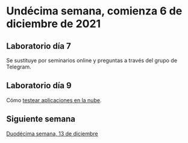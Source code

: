 # Undécima semana, comienza 6 de diciembre de 2021


## Laboratorio día 7

Se sustituye por seminarios online y preguntas a través del grupo de Telegram.

## Laboratorio día 9

Cómo [testear aplicaciones en la
nube](http://jj.github.io/CC/documentos/temas/Microservicios#probando-nuestra-aplicaci%C3%B3n-en-la-nube).

## Siguiente semana

[Duodécima semana, 13 de diciembre](12-semana.md)

